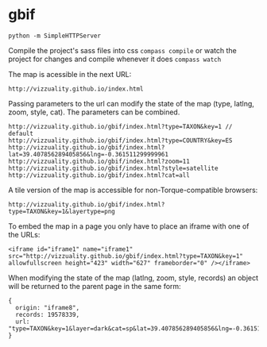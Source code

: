 gbif
====

```
python -m SimpleHTTPServer
```

Compile the project's sass files into css ```compass compile``` or watch the project for changes and compile whenever it does ```compass watch```

The map is acessible in the next URL:

```
http://vizzuality.github.io/index.html
```

Passing parameters to the url can modify the state of the map (type, latlng, zoom, style, cat). The parameters can be combined.

```
http://vizzuality.github.io/gbif/index.html?type=TAXON&key=1 // default
http://vizzuality.github.io/gbif/index.html?type=COUNTRY&key=ES
http://vizzuality.github.io/gbif/index.html?lat=39.407856289405856&lng=-0.361511299999961
http://vizzuality.github.io/gbif/index.html?zoom=11
http://vizzuality.github.io/gbif/index.html?style=satellite
http://vizzuality.github.io/gbif/index.html?cat=all
```

A tile version of the map is accessible for non-Torque-compatible browsers:

```
http://vizzuality.github.io/gbif/index.html?type=TAXON&key=1&layertype=png
```

To embed the map in a page you only have to place an iframe with one of the URLs:

```
<iframe id="iframe1" name="iframe1" src="http://vizzuality.github.io/gbif/index.html?type=TAXON&key=1" allowfullscreen height="423" width="627" frameborder="0" /></iframe>
```

When modifying the state of the map (latlng, zoom, style, records) an object will be returned to the parent page in the same form:

```
{
  origin: "iframe8",
  records: 19578339,
  url: "type=TAXON&key=1&layer=dark&cat=sp&lat=39.407856289405856&lng=-0.361511299999961&zoom=11"
}
```
